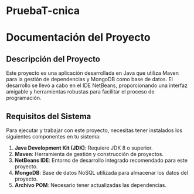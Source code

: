 # PruebaT-cnica

# Documentación del Proyecto

## Descripción del Proyecto

Este proyecto es una aplicación desarrollada en Java que utiliza Maven para la gestión de dependencias y MongoDB como base de datos. El desarrollo se llevó a cabo en el IDE NetBeans, proporcionando una interfaz amigable y herramientas robustas para facilitar el proceso de programación.

## Requisitos del Sistema

Para ejecutar y trabajar con este proyecto, necesitas tener instalados los siguientes componentes en tu sistema:

1. **Java Development Kit (JDK)**: Requiere JDK 8 o superior.
2. **Maven**: Herramienta de gestión y construcción de proyectos.
3. **NetBeans IDE**: Entorno de desarrollo integrado recomendado para este proyecto.
4. **MongoDB**: Base de datos NoSQL utilizada para almacenar los datos del proyecto.
5. **Archivo POM**: Necesario tener actualizadas las dependencias.


